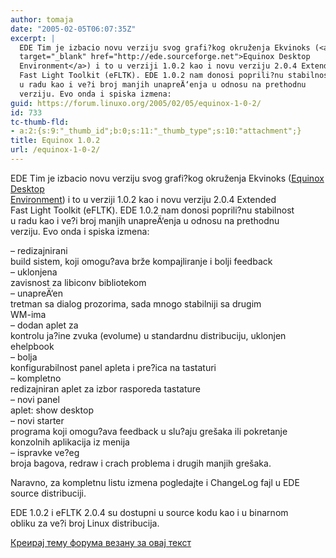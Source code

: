 ```yaml
---
author: tomaja
date: "2005-02-05T06:07:35Z"
excerpt: |
  EDE Tim je izbacio novu verziju svog grafi?kog okruženja Ekvinoks (<a
  target="_blank" href="http://ede.sourceforge.net">Equinox Desktop
  Environment</a>) i to u verziji 1.0.2 kao i novu verziju 2.0.4 Extended
  Fast Light Toolkit (eFLTK). EDE 1.0.2 nam donosi poprili?nu stabilnost
  u radu kao i ve?i broj manjih unapreÄ‘enja u odnosu na prethodnu
  verziju. Evo onda i spiska izmena:
guid: https://forum.linuxo.org/2005/02/05/equinox-1-0-2/
id: 733
tc-thumb-fld:
- a:2:{s:9:"_thumb_id";b:0;s:11:"_thumb_type";s:10:"attachment";}
title: Equinox 1.0.2
url: /equinox-1-0-2/
---
```

EDE Tim je izbacio novu verziju svog grafi?kog okruženja Ekvinoks (<a
target="_blank" href="http://ede.sourceforge.net">Equinox Desktop<br /> Environment</a>) i to u verziji 1.0.2 kao i novu verziju 2.0.4 Extended  
Fast Light Toolkit (eFLTK). EDE 1.0.2 nam donosi poprili?nu stabilnost  
u radu kao i ve?i broj manjih unapreÄ‘enja u odnosu na prethodnu  
verziju. Evo onda i spiska izmena:<!--break-->

  
&#8211; redizajnirani  
build sistem, koji omogu?ava brže kompajliranje i bolji feedback  
&#8211; uklonjena  
zavisnost za libiconv bibliotekom  
&#8211; unapreÄ‘en  
tretman sa dialog prozorima, sada mnogo stabilniji sa drugim  
WM-ima  
&#8211; dodan aplet za  
kontrolu ja?ine zvuka (evolume) u standardnu distribuciju, uklonjen  
ehelpbook  
&#8211; bolja  
konfigurabilnost panel apleta i pre?ica na tastaturi  
&#8211; kompletno  
redizajniran aplet za izbor rasporeda tastature  
&#8211; novi panel  
aplet: show desktop  
&#8211; novi starter  
programa koji omogu?ava feedback u slu?aju grešaka ili pokretanje  
konzolnih aplikacija iz menija  
&#8211; ispravke ve?eg  
broja bagova, redraw i crach problema i drugih manjih grešaka.

Naravno, za kompletnu listu izmena pogledajte i ChangeLog fajl u EDE  
source distribuciji.

EDE 1.0.2 i eFLTK 2.0.4 su dostupni u source kodu kao i u binarnom  
obliku za ve?i broj Linux distribucija. 

[Креирај тему форума везану за овај текст](https://linuxo.org/nova-tema-na-forumu/?se_pid=733)